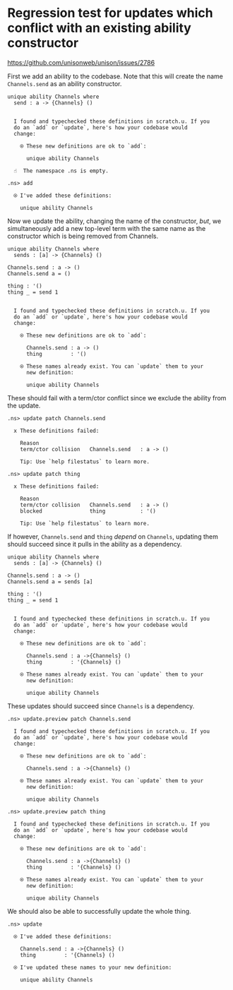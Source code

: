 # Regression test for updates which conflict with an existing ability constructor

https://github.com/unisonweb/unison/issues/2786

First we add an ability to the codebase.
Note that this will create the name `Channels.send` as an ability constructor.

```unison
unique ability Channels where
  send : a -> {Channels} ()
```

```ucm

  I found and typechecked these definitions in scratch.u. If you
  do an `add` or `update`, here's how your codebase would
  change:
  
    ⍟ These new definitions are ok to `add`:
    
      unique ability Channels

```
```ucm
  ☝️  The namespace .ns is empty.

.ns> add

  ⍟ I've added these definitions:
  
    unique ability Channels

```
Now we update the ability, changing the name of the constructor, _but_, we simultaneously
add a new top-level term with the same name as the constructor which is being
removed from Channels.

```unison
unique ability Channels where
  sends : [a] -> {Channels} ()

Channels.send : a -> ()
Channels.send a = ()

thing : '()
thing _ = send 1
```

```ucm

  I found and typechecked these definitions in scratch.u. If you
  do an `add` or `update`, here's how your codebase would
  change:
  
    ⍟ These new definitions are ok to `add`:
    
      Channels.send : a -> ()
      thing         : '()
    
    ⍟ These names already exist. You can `update` them to your
      new definition:
    
      unique ability Channels

```
These should fail with a term/ctor conflict since we exclude the ability from the update.

```ucm
.ns> update patch Channels.send

  x These definitions failed:
  
    Reason
    term/ctor collision   Channels.send   : a -> ()
  
    Tip: Use `help filestatus` to learn more.

.ns> update patch thing

  x These definitions failed:
  
    Reason
    term/ctor collision   Channels.send   : a -> ()
    blocked               thing           : '()
  
    Tip: Use `help filestatus` to learn more.

```
If however, `Channels.send` and `thing` _depend_ on `Channels`, updating them should succeed since it pulls in the ability as a dependency.

```unison
unique ability Channels where
  sends : [a] -> {Channels} ()

Channels.send : a -> ()
Channels.send a = sends [a]

thing : '()
thing _ = send 1
```

```ucm

  I found and typechecked these definitions in scratch.u. If you
  do an `add` or `update`, here's how your codebase would
  change:
  
    ⍟ These new definitions are ok to `add`:
    
      Channels.send : a ->{Channels} ()
      thing         : '{Channels} ()
    
    ⍟ These names already exist. You can `update` them to your
      new definition:
    
      unique ability Channels

```
These updates should succeed since `Channels` is a dependency.

```ucm
.ns> update.preview patch Channels.send

  I found and typechecked these definitions in scratch.u. If you
  do an `add` or `update`, here's how your codebase would
  change:
  
    ⍟ These new definitions are ok to `add`:
    
      Channels.send : a ->{Channels} ()
    
    ⍟ These names already exist. You can `update` them to your
      new definition:
    
      unique ability Channels

.ns> update.preview patch thing

  I found and typechecked these definitions in scratch.u. If you
  do an `add` or `update`, here's how your codebase would
  change:
  
    ⍟ These new definitions are ok to `add`:
    
      Channels.send : a ->{Channels} ()
      thing         : '{Channels} ()
    
    ⍟ These names already exist. You can `update` them to your
      new definition:
    
      unique ability Channels

```
We should also be able to successfully update the whole thing.

```ucm
.ns> update

  ⍟ I've added these definitions:
  
    Channels.send : a ->{Channels} ()
    thing         : '{Channels} ()
  
  ⍟ I've updated these names to your new definition:
  
    unique ability Channels

```
